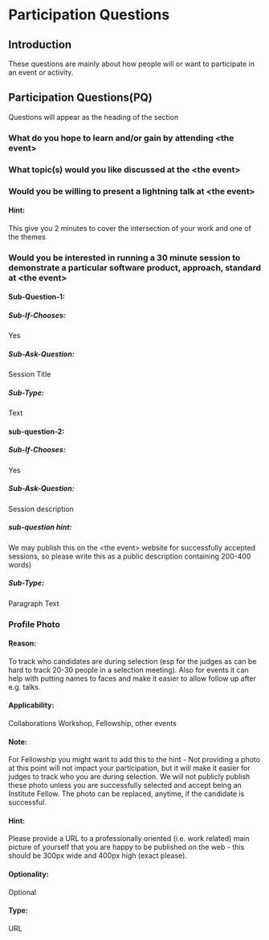 # Participation Questions

## Introduction
These questions are mainly about how people will or want to participate in an event or activity.

## Participation Questions(PQ)
Questions will appear as the heading of the section


### What do you hope to learn and/or gain by attending \<the event\>

### What topic(s) would you like discussed at the \<the event\>

### Would you be willing to present a lightning talk at \<the event\>

#### Hint:
This give you 2 minutes to cover the intersection of your work and one of the themes

### Would you be interested in running a 30 minute session to demonstrate a particular software product, approach, standard at \<the event\>

#### Sub-Question-1:

##### Sub-If-Chooses:
Yes

##### Sub-Ask-Question:
Session Title

##### Sub-Type:
Text

#### sub-question-2:

##### Sub-If-Chooses:
Yes

##### Sub-Ask-Question:
Session description

##### sub-question hint:
We may publish this on the \<the event\> website for successfully accepted sessions, so please write this as a public description containing 200-400 words)

##### Sub-Type:
Paragraph Text

### Profile Photo

#### Reason:
To track who candidates are during selection (esp for the judges as can be hard to track 20-30 people in a selection meeting). Also for events it can help with putting names to faces and make it easier to allow follow up after e.g. talks.

#### Applicability:
Collaborations Workshop, Fellowship, other events

#### Note:
For Fellowship you might want to add this to the hint -  Not providing a photo at this point will not impact your participation, but it will make it easier for judges to track who you are during selection. We will not publicly publish these photo unless you are successfully selected and accept being an Institute Fellow. The photo can be replaced, anytime, if the candidate is successful.

#### Hint:
Please provide a URL to a professionally oriented (i.e. work related) main picture of yourself that you are happy to be published on the web - this should be 300px wide and 400px high (exact please).

#### Optionality:
Optional

#### Type:
URL
